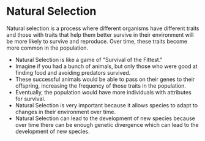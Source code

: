 # Natural Selection

Natural selection is a process where different organisms have different traits and those with traits that help them better survive in their environment will be more likely to survive and reproduce. Over time, these traits become more common in the population.

* Natural Selection is like a game of "Survival of the Fittest."
* Imagine if you had a bunch of animals, but only those who were good at finding food and avoiding predators survived.
* These successful animals would be able to pass on their genes to their offspring, increasing the frequency of those traits in the population.
* Eventually, the population would have more individuals with attributes for survival. 
* Natural Selection is very important because it allows species to adapt to changes in their environment over time.
* Natural Selection can lead to the development of new species because over time there can be enough genetic divergence which can lead to the development of new species.
